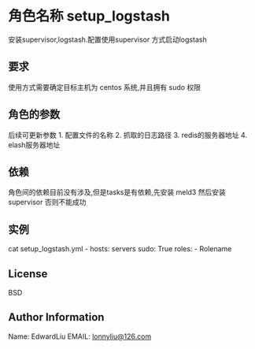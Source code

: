 角色名称 setup_logstash
=========

安装supervisor,logstash.配置使用supervisor 方式启动logstash

要求
------------

使用方式需要确定目标主机为 centos 系统,并且拥有 sudo 权限

角色的参数
--------------

后续可更新参数
	1. 配置文件的名称
	2. 抓取的日志路径
	3. redis的服务器地址
	4. elash服务器地址

依赖
------------
角色间的依赖目前没有涉及,但是tasks是有依赖,先安装 meld3 然后安装 supervisor 否则不能成功

实例
----------------
cat setup_logstash.yml
    - hosts: servers
      sudo: True
      roles:
         - Rolename

License
-------

BSD

Author Information
------------------

Name: EdwardLiu
EMAIL: lonnyliu@126.com